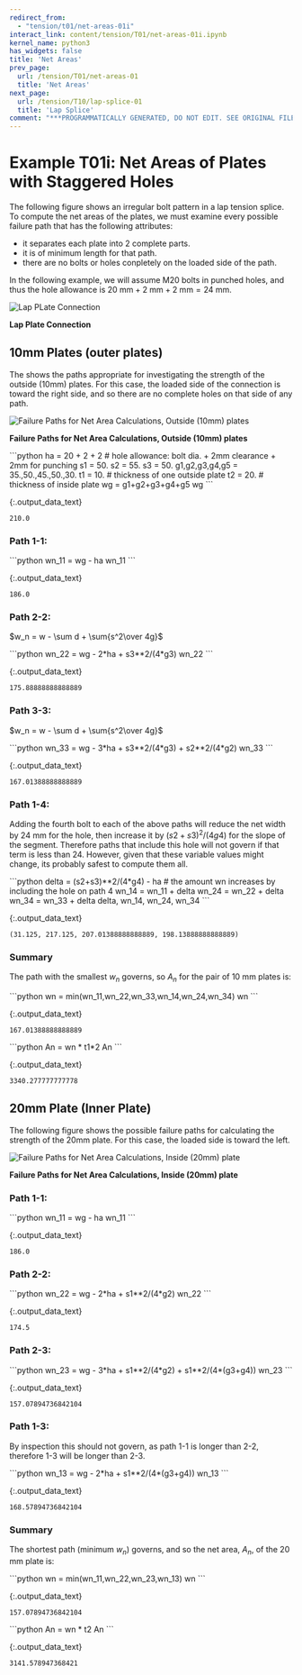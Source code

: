 ```yaml
---
redirect_from:
  - "tension/t01/net-areas-01i"
interact_link: content/tension/T01/net-areas-01i.ipynb
kernel_name: python3
has_widgets: false
title: 'Net Areas'
prev_page:
  url: /tension/T01/net-areas-01
  title: 'Net Areas'
next_page:
  url: /tension/T10/lap-splice-01
  title: 'Lap Splice'
comment: "***PROGRAMMATICALLY GENERATED, DO NOT EDIT. SEE ORIGINAL FILES IN /content***"
---
```


# Example T01i: Net Areas of Plates with Staggered Holes

The following figure shows an irregular bolt pattern in a lap tension splice.  To compute the
net areas of the plates, we must examine every possible failure path that has the
following attributes:

* it separates each plate into 2 complete parts.
* it is of minimum length for that path.
* there are no bolts or holes conpletely on the loaded side of the path.

In the following example, we will assume M20 bolts in punched holes, and thus the hole
allowance is $20~\mathrm{mm}+2~\mathrm{mm}+2~\mathrm{mm} = 24~\mathrm{mm}$.

![Lap PLate Connection](images/lap-plates-1.svg)

**Lap Plate Connection**

## 10mm Plates (outer plates)

The  shows the paths appropriate for investigating the strength of the outside (10mm) plates.
For this case, the loaded side of the connection is toward the right side, and so there are
no complete holes on that side of any path.

![Failure Paths for Net Area Calculations, Outside (10mm) plates](images/paths-1i.svg "Failure Paths for Net Area Calculations, Outside (10mm) plates")

**Failure Paths for Net Area Calculations, Outside (10mm) plates**

<div markdown="1" class="cell code_cell">
<div class="input_area" markdown="1">
```python
ha = 20 + 2 + 2          # hole allowance: bolt dia. + 2mm clearance + 2mm for punching
s1 = 50.
s2 = 55.
s3 = 50.
g1,g2,g3,g4,g5 = 35.,50.,45.,50.,30.
t1 = 10.                # thickness of one outside plate
t2 = 20.                # thickness of inside plate
wg = g1+g2+g3+g4+g5
wg
```
</div>

<div class="output_wrapper" markdown="1">
<div class="output_subarea" markdown="1">


{:.output_data_text}
```
210.0
```


</div>
</div>
</div>

### Path 1-1:

<div markdown="1" class="cell code_cell">
<div class="input_area" markdown="1">
```python
wn_11 = wg - ha
wn_11
```
</div>

<div class="output_wrapper" markdown="1">
<div class="output_subarea" markdown="1">


{:.output_data_text}
```
186.0
```


</div>
</div>
</div>

### Path 2-2:

$w_n = w - \sum d + \sum{s^2\over 4g}$

<div markdown="1" class="cell code_cell">
<div class="input_area" markdown="1">
```python
wn_22 = wg - 2*ha + s3**2/(4*g3)
wn_22
```
</div>

<div class="output_wrapper" markdown="1">
<div class="output_subarea" markdown="1">


{:.output_data_text}
```
175.88888888888889
```


</div>
</div>
</div>

### Path 3-3:

$w_n = w - \sum d + \sum{s^2\over 4g}$

<div markdown="1" class="cell code_cell">
<div class="input_area" markdown="1">
```python
wn_33 = wg - 3*ha + s3**2/(4*g3) + s2**2/(4*g2)
wn_33
```
</div>

<div class="output_wrapper" markdown="1">
<div class="output_subarea" markdown="1">


{:.output_data_text}
```
167.01388888888889
```


</div>
</div>
</div>

### Path 1-4:

Adding the fourth bolt to each of the above paths will reduce the net width by $24~\mathrm{mm}$
for the hole, then
increase it by $(s2+s3)^2/(4 g4)$ for the slope of the segment.  Therefore paths that include this hole will not govern if that term is less than 24.  However, given that these variable values might change,
its probably safest to compute them all.

<div markdown="1" class="cell code_cell">
<div class="input_area" markdown="1">
```python
delta = (s2+s3)**2/(4*g4) - ha    # the amount wn increases by including the hole on path 4
wn_14 = wn_11 + delta
wn_24 = wn_22 + delta
wn_34 = wn_33 + delta
delta, wn_14, wn_24, wn_34
```
</div>

<div class="output_wrapper" markdown="1">
<div class="output_subarea" markdown="1">


{:.output_data_text}
```
(31.125, 217.125, 207.01388888888889, 198.13888888888889)
```


</div>
</div>
</div>

### Summary

The path with the smallest $w_n$ governs,
so $A_n$ for the pair of 10 mm plates is:

<div markdown="1" class="cell code_cell">
<div class="input_area" markdown="1">
```python
wn = min(wn_11,wn_22,wn_33,wn_14,wn_24,wn_34)
wn
```
</div>

<div class="output_wrapper" markdown="1">
<div class="output_subarea" markdown="1">


{:.output_data_text}
```
167.01388888888889
```


</div>
</div>
</div>

<div markdown="1" class="cell code_cell">
<div class="input_area" markdown="1">
```python
An = wn * t1*2
An
```
</div>

<div class="output_wrapper" markdown="1">
<div class="output_subarea" markdown="1">


{:.output_data_text}
```
3340.277777777778
```


</div>
</div>
</div>

## 20mm Plate (Inner Plate)

The following figure  shows the possible failure paths for calculating the strength of the 20mm plate.
For this case, the loaded side is toward the left.

![Failure Paths for Net Area Calculations, Inside (20mm) plate](images/paths-2i.svg)

**Failure Paths for Net Area Calculations, Inside (20mm) plate**

### Path 1-1:

<div markdown="1" class="cell code_cell">
<div class="input_area" markdown="1">
```python
wn_11 = wg - ha
wn_11
```
</div>

<div class="output_wrapper" markdown="1">
<div class="output_subarea" markdown="1">


{:.output_data_text}
```
186.0
```


</div>
</div>
</div>

### Path 2-2:

<div markdown="1" class="cell code_cell">
<div class="input_area" markdown="1">
```python
wn_22 = wg - 2*ha + s1**2/(4*g2)
wn_22
```
</div>

<div class="output_wrapper" markdown="1">
<div class="output_subarea" markdown="1">


{:.output_data_text}
```
174.5
```


</div>
</div>
</div>

### Path 2-3:

<div markdown="1" class="cell code_cell">
<div class="input_area" markdown="1">
```python
wn_23 = wg - 3*ha + s1**2/(4*g2) + s1**2/(4*(g3+g4))
wn_23
```
</div>

<div class="output_wrapper" markdown="1">
<div class="output_subarea" markdown="1">


{:.output_data_text}
```
157.07894736842104
```


</div>
</div>
</div>

### Path 1-3:

By inspection this should not govern, as path 1-1 is longer than 2-2, therefore 1-3 will be longer than 2-3.

<div markdown="1" class="cell code_cell">
<div class="input_area" markdown="1">
```python
wn_13 = wg - 2*ha + s1**2/(4*(g3+g4))
wn_13
```
</div>

<div class="output_wrapper" markdown="1">
<div class="output_subarea" markdown="1">


{:.output_data_text}
```
168.57894736842104
```


</div>
</div>
</div>

### Summary

The shortest path (minimum $w_n$) governs, and so the net area, $A_n$, of the 20 mm plate is:

<div markdown="1" class="cell code_cell">
<div class="input_area" markdown="1">
```python
wn = min(wn_11,wn_22,wn_23,wn_13)
wn
```
</div>

<div class="output_wrapper" markdown="1">
<div class="output_subarea" markdown="1">


{:.output_data_text}
```
157.07894736842104
```


</div>
</div>
</div>

<div markdown="1" class="cell code_cell">
<div class="input_area" markdown="1">
```python
An = wn * t2
An
```
</div>

<div class="output_wrapper" markdown="1">
<div class="output_subarea" markdown="1">


{:.output_data_text}
```
3141.578947368421
```


</div>
</div>
</div>
